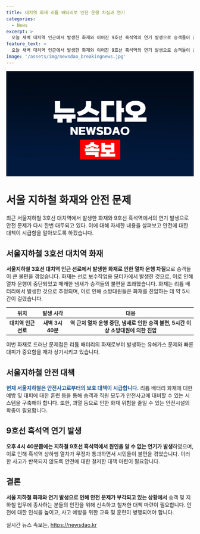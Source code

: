 ```yaml
---
title: 대치역 화재 리튬 배터리로 인한 운행 차질과 연기
categories:
  - News
excerpt: >
  오늘 새벽 대치역 인근에서 발생한 화재와 이어진 9호선 흑석역의 연기 발생으로 승객들이 큰 불편을 겪었습니다. 최근 화성 공장 화재와 마찬가지로 리튬배터리에서 불이 난 것으로 확인되며, 전문가들은 유독가스에 대비하여 신속한 대피가 필요하다고 당부했습니다. 이번 사건으로 또 다시 리튬배터리의 안전 문제가 부각되었으며, 시민들은 안전에 대한 우려를 품고 있습니다.
feature_text: >
  오늘 새벽 대치역 인근에서 발생한 화재와 이어진 9호선 흑석역의 연기 발생으로 승객들이 큰 불편을 겪었습니다. 최근 화성 공장 화재와 마찬가지로 리튬배터리에서 불이 난 것으로 확인되며, 전문가들은 유독가스에 대비하여 신속한 대피가 필요하다고 당부했습니다. 이번 사건으로 또 다시 리튬배터리의 안전 문제가 부각되었으며, 시민들은 안전에 대한 우려를 품고 있습니다.
image: '/assets/img/newsdao_breakingnews.jpg'
---
```


<p><img src="/assets/img/newsdao_breakingnews.jpg" alt="firstkoreanews 속보" /></p>

<h1>서울 지하철 화재와 안전 문제</h1>

<p data-ke-size="size16">최근 서울지하철 3호선 대치역에서 발생한 화재와 9호선 흑석역에서의 연기 발생으로 안전 문제가 다시 한번 대두되고 있다. 이에 대해 자세한 내용을 살펴보고 안전에 대한 대책이 시급함을 알아보도록 하겠습니다.</p>

<h2 data-ke-size="size26">서울지하철 3호선 대치역 화재</h2>

<p><b>서울지하철 3호선 대치역 인근 선로에서 발생한 화재로 인한 열차 운행 차질</b>으로 승객들이 큰 불편을 겪었습니다. 화재는 선로 보수작업용 모터카에서 발생한 것으로, 이로 인해 열차 운행이 중단되었고 매캐한 냄새가 승객들의 불편을 초래했습니다. 화재는 리튬 배터리에서 발생한 것으로 추정되며, 이로 인해 소방대원들은 화재를 진압하는 데 약 5시간이 걸렸습니다.</p>

<table>
<thead>
<tr>
<th>위치</th>
<th>발생 시각</th>
<th>대응</th>
</tr>
</thead>
<tbody>
<tr>
<td style="text-align: center; height: 17px;"><b>대치역 인근 선로</b></td>
<td style="text-align: center; height: 17px;"><b>새벽 3시 40분</b></td>
<td style="text-align: center; height: 17px;"><b>역 근처 열차 운행 중단, 냄새로 인한 승객 불편, 5시간 이상 소방대원에 의한 진압</b></td>
</tr>
</tbody>
</table>

<p>이번 화재로 드러난 문제점은 리튬 배터리의 화재로부터 발생하는 유해가스 문제와 빠른 대피가 중요함을 재차 상기시키고 있습니다.</p>

<h2 data-ke-size="size26">서울지하철 안전 대책</h2>

<p><span style="color: #1a5490;"><b>현재 서울지하철은 안전사고로부터의 보호 대책이 시급합니다.</b></span> 리튬 배터리 화재에 대한 예방 및 대피에 대한 훈련 등을 통해 승객과 직원 모두가 안전사고에 대비할 수 있는 시스템을 구축해야 합니다. 또한, 과열 등으로 인한 화재 위험을 줄일 수 있는 안전시설의 확충이 필요합니다.</p>

<h2 data-ke-size="size26">9호선 흑석역 연기 발생</h2>

<p><b>오후 4시 40분쯤에는 지하철 9호선 흑석역에서 원인을 알 수 없는 연기가 발생</b>하였으며, 이로 인해 흑석역 상하행 열차가 무정차 통과하면서 시민들이 불편을 겪었습니다. 이러한 사고가 반복되지 않도록 안전에 대한 철저한 대책 마련이 필요합니다.</p>

<h2 data-ke-size="size26">결론</h2>

<p><b>서울 지하철 화재와 연기 발생으로 인해 안전 문제가 부각되고 있는 상황에서</b> 승객 및 지하철 업무에 종사하는 분들의 안전을 위해 신속하고 철저한 대책 마련이 필요합니다. 안전에 대한 인식을 높이고, 사고 예방을 위한 교육 및 훈련이 병행되어야 합니다.</p>
실시간 뉴스 속보는, <a href="https://newsdao.kr" rel="dofollow">https://newsdao.kr</a>



